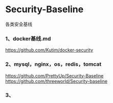 # Security-Baseline
各类安全基线


### 1、docker基线.md
https://github.com/Kutim/docker-security

### 2、mysql，nginx，os，redis，tomcat
https://github.com/PrettyUp/Security-Baseline
https://github.com/threeworld/Security-baseline

### 3、
